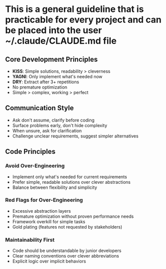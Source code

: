 # This is a general guideline that is practicable for every project and can be placed into the user ~/.claude/CLAUDE.md file

## Core Development Principles

- **KISS**: Simple solutions, readability > cleverness
- **YAGNI**: Only implement what's needed now
- **DRY**: Extract after 3+ repetitions
- No premature optimization
- Simple > complex, working > perfect

## Communication Style

- Ask don't assume, clarify before coding
- Surface problems early, don't hide complexity
- When unsure, ask for clarification
- Challenge unclear requirements, suggest simpler alternatives

## Code Principles

### Avoid Over-Engineering

- Implement only what's needed for current requirements
- Prefer simple, readable solutions over clever abstractions
- Balance between flexibility and simplicity

### Red Flags for Over-Engineering

- Excessive abstraction layers
- Premature optimization without proven performance needs
- Framework overkill for simple tasks
- Gold plating (features not requested by stakeholders)

### Maintainability First

- Code should be understandable by junior developers
- Clear naming conventions over clever abbreviations
- Explicit logic over implicit behaviors
